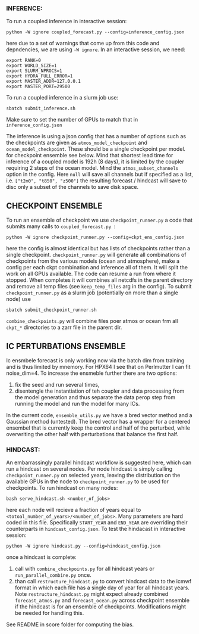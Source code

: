 ### INFERENCE:

To run a coupled inference in interactive session:
```
python -W ignore coupled_forecast.py --config=inference_config.json
```
here due to a set of warnings that come up from this code and depndencies, we are using `-W ignore`. In an interactive session, we need:
```
export RANK=0
export WORLD_SIZE=1
export SLURM_NPROCS=1
export HYDRA_FULL_ERROR=1
export MASTER_ADDR=127.0.0.1
export MASTER_PORT=29500
```

To run a coupled inference in a slurm job use:
```
sbatch submit_inference.sh
```
Make sure to set the number of GPUs to match that in `inference_config.json`


The inference is using a json config that has a number of options such as 
the checkpoints are given as `atmos_model_checkpoint` and `ocean_model_checkpoint`.
These should be a single checkpoint per model. for checkpoint ensemble see below. 
Mind that shortest lead time for inference of a coupled model is 192h (8 days), it is limited by the coupler requiring 2 steps of the ocean model. 
Mind the `atmos_subset_channels` option in the config. Here `null` will save all channels but if specified as a list, i.e. `["t2m0", "t850", "z500"]` the resulting forecast / hindcast will save to disc only a subset of the channels to save disk space. 

## CHECKPOINT ENSEMBLE

To run an ensemble of checkpoint we use `checkpoint_runner.py` a code that submits many calls to `coupled_forecast.py `:
```
python -W ignore checkpoint_runner.py --config=ckpt_ens_config.json
```
here the config is almost identical but has lists of checkpoints rather than a single checkpoint. `checkpoint_runner.py` will generate all combinations of checkpoints from the various models (ocean and atmosphere), make a config per each ckpt combination and inference all of them. It will split the work on all GPUs available. 
The code can resume a run from where it stopped. When completes it will combines all netcdfs in the parent directory and remove all temp files (see `keep_temp_files` arg in the config). 
To submit `checkpoint_runner.py` as a slurm job (potentially on more than a single node) use  
```
sbatch submit_checkpoint_runner.sh
```

`combine_checkpoints.py` will combine files poer atmos or ocean frm all `ckpt_*` directories to a zarr file in the parent dir. 

## IC PERTURBATIONS ENSEMBLE
Ic ensmbele forecast is only working now via the batch dim from training and is thus limited by mnemory. For HPX64 I see that on Perlmutter I can fit noise_dim=4. To increase the ensmeble further there are two options: 
1. fix the seed and run several times, 
2. disentengle the instantiation of teh coupler and data processing from the model generation and thus separate the data perop step from running the model and run the model for many ICs. 

In the current code, `ensemble_utils.py` we have a bred vector method and a Gaussian method (untested). The bred vector has a wrapper for a centered ensembel that is currently keep the control and half of the perturbed, while overwriting the other half with perturbations that balance the first half. 


### HINDCAST:
An embarrassingly parallel hindcast workflow is suggested here, which can run a hindcast on several nodes. Per node hindcast is simply calling `checkpoint_runner.py` on selected years, leaving the distribution on the available GPUs in the node to `checkpoint_runner.py` to be used for checkpoints. To run hindcast on many nodes:
```
bash serve_hindcast.sh <number_of_jobs>
```
here each node will recieve a fraction of years equal to `<totoal_number_of_years>/<number_of_jobs>`. Many parameters are hard coded in this file. Specifically `START_YEAR` and `END_YEAR` are overriding their counterparts in `hindcast_config.json`. 
To test the hindacast in interactive session:
```
python -W ignore hindcast.py --config=hindcast_config.json
```

once a hindcast is complete:
1. call with `combine_checkpoints.py` for all hindcast years or `run_parallel_combine.py` once. 
2. than call `restructure_hindcast.py` to convert hindcast data to the icmwf format in which each file has a single day of year for all hindcast years. Note `restructure_hindcast.py` might expect already combined `forecast_atmos.py` and `forecast_ocean.py` across checkpoint ensemble if the hindcast is for an ensemble of checkpoints. Modifications might be needed for handling this. 

See README in score folder for computing the bias. 





